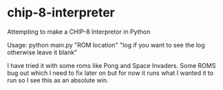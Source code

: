 # chip-8-interpreter
Attempting to make a CHIP-8 Interpretor in Python

Usage:
python main.py "ROM location" "log if you want to see the log otherwise leave it blank"

I have tried it with some roms like Pong and Space Invaders. Some ROMS bug out which I need to fix later on but for now it runs what I wanted it to run so I see this as an absolute win.